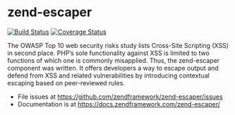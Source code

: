 # zend-escaper

[![Build Status](https://secure.travis-ci.org/zendframework/zend-escaper.svg?branch=master)](https://secure.travis-ci.org/zendframework/zend-escaper)
[![Coverage Status](https://coveralls.io/repos/zendframework/zend-escaper/badge.svg?branch=master)](https://coveralls.io/r/zendframework/zend-escaper?branch=master)

The OWASP Top 10 web security risks study lists Cross-Site Scripting (XSS) in
second place. PHP’s sole functionality against XSS is limited to two functions
of which one is commonly misapplied. Thus, the zend-escaper component was written.
It offers developers a way to escape output and defend from XSS and related
vulnerabilities by introducing contextual escaping based on peer-reviewed rules.

- File issues at https://github.com/zendframework/zend-escaper/issues
- Documentation is at https://docs.zendframework.com/zend-escaper/
